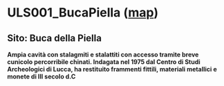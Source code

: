 # ULS001_BucaPiella ([map](https://umap.openstreetmap.fr/it/map/uls001_bucapiella_1041678))
## Sito: Buca della Piella
**Ampia cavità con stalagmiti e stalattiti con accesso tramite breve cunicolo percorribile chinati. Indagata nel 1975 dal Centro di Studi Archeologici di Lucca, ha restituito frammenti fittili, materiali metallici e monete di III secolo d.C**
